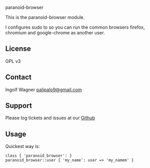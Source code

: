 paranoid-browser

This is the paranoid-browser module.

I configures sudo to so you can run the common browsers firefox, chromium and google-chrome as another user.

License
-------
GPL v3


Contact
-------
Ingolf Wagner <palipalo9@gmail.com>


Support
-------

Please log tickets and issues at our [Github](http://github.com/myDistro/paranoid_browser/issues)


Usage
-----

Quickest way is:
    
    class { 'paranoid_browser': }
    paranoid_browser::user { 'my_name': user => 'my_namem' }



